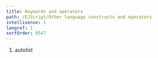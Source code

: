 ```yaml
---
title: Keywords and operators
path: /EJScript/Other language constructs and operators
intellisense: 1
langref: 1
sortOrder: 9547
---
```







1. autolist

